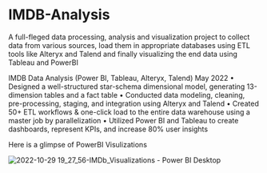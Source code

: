 # IMDB-Analysis
A full-fleged data processing, analysis and visualization project to collect data from various sources, load them in appropriate databases using ETL tools like Alteryx and Talend and finally visualizing the end data using Tableau and PowerBI

IMDB Data Analysis (Power BI, Tableau, Alteryx, Talend) May 2022
• Designed a well-structured star-schema dimensional model, generating 13-dimension tables and a fact table
• Conducted data modeling, cleaning, pre-processing, staging, and integration using Alteryx and Talend
• Created 50+ ETL workflows & one-click load to the entire data warehouse using a master job by parallelization
• Utilized Power BI and Tableau to create dashboards, represent KPIs, and increase 80% user insights

Here is a glimpse of PowerBI Visulizations

![2022-10-29 19_27_56-IMDb_Visualizations - Power BI Desktop](https://user-images.githubusercontent.com/78772595/198856536-cf9c98ec-494a-4f18-990b-fdc216f324b2.png)
